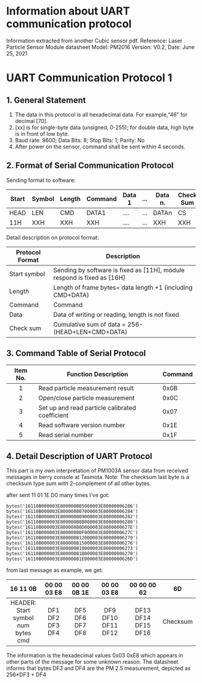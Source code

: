 # Information about UART communication protocol
Information extracted from another Cubic sensor pdf.
Reference:  Laser Particle Sensor Module datasheet
Model: PM2016 Version: V0.2, Date: June 25, 2021

# UART Communication Protocol 1

## 1. General Statement

1) The data in this protocol is all hexadecimal data. For example,“46” for decimal [70].
2) [xx] is for single-byte data (unsigned, 0-255); for double data, high byte is in front of low byte.
3) Baud rate: 9600; Data Bits: 8; Stop Bits: 1; Parity: No
4) After power on the sensor, command shall be sent within 4 seconds.

## 2. Format of Serial Communication Protocol

Sending format to software:

| Start | Symbol | Length | Command | Data 1 | ... | Data n. | Check Sum |
| ----- | ------ | ------ | ------- | ------ | --- | ------- | --------- |
| HEAD  | LEN    | CMD    | DATA1   | ....   | ... | DATAn   | CS        |
| 11H   | XXH    | XXH    | XXH     | ....   | ... | XXH     | XXH       |

Detail description on protocol format:

| Protocol Format | Description                                                             |
| --------------- | ----------------------------------------------------------------------- |
| Start symbol    | Sending by software is fixed as [11H], module respond is fixed as [16H] |
| Length          | Length of frame bytes= data length +1 (including CMD+DATA)              |
| Command         | Command                                                                 |
| Data            | Data of writing or reading, length is not fixed                         |
| Check sum       | Cumulative sum of data = 256- (HEAD+LEN+CMD+DATA)                       |

## 3.  Command Table of Serial Protocol

| Item No. | Function Description                            | Command |
| :------: | ----------------------------------------------- | ------- |
|    1     | Read particle measurement result                | 0x0B    |
|    2     | Open/close particle measurement                 | 0x0C    |
|    3     | Set up and read particle calibrated coefficient | 0x07    |
|    4     | Read software version number                    | 0x1E    |
|    5     | Read serial number                              | 0x1F    |


 ## 4. Detail Description of UART Protocol

This part is my own interpretation of PM1003A sensor data from received messages in berry console at Tasmota.
Note: The checksum last byte is a checksum type sum with 2-complement of all other bytes.

after sent 11 01 1E D0 many times I've got:
~~~
bytes('16110B000003E800000B05000003E80000006286')
bytes('16110B000003E800000B07000003E80000006284')
bytes('16110B000003E800000B09000003E80000006282')
bytes('16110B000003E800000B0B000003E80000006280')
bytes('16110B000003E800000B0D000003E8000000627E')
bytes('16110B000003E800000B0F000003E8000000627C')
bytes('16110B000003E800000B12000003E80000006279')
bytes('16110B000003E800000B15000003E80000006276')
bytes('16110B000003E800000B18000003E80000006273')
bytes('16110B000003E800000B1B000003E80000006270')
bytes('16110B000003E800000B1E000003E8000000626D')
~~~
from last message as example, we get:

|                     16 11 0B                      |   00 00 03 E8   |   00 00 0B 1E   |    00 00 03 E8     |     00 00 00 62     |    6D    |
| :-----------------------------------------------: | :-------------: | :-------------: | :----------------: | :-----------------: | :------: |
| HEADER:<br />Start symbol<br />num bytes<br />cmd | DF1 DF2 DF3 DF4 | DF5 DF6 DF7 DF8 | DF9 DF10 DF11 DF12 | DF13 DF14 DF15 DF16 | Checksum |

The information is the hexadecimal values 0x03 0xE8 which appears in other parts of the message for some unknown reason.
The datasheet informs that bytes DF3 and DF4 are the PM 2.5 measurement, depicted as 256*DF3 + DF4
